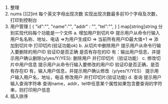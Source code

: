 1. 整理
2. nums [][2]int
    每个英文字母出现次数
    实现出现次数最多前10个字母及次数，打印到控制台
3. 用户管理
    [
        {
            "id":"",
            "name":"",
            "addr" : "",
            "tel":"",
        }
    ]
    map[string]string
    分别实现代码每个功能是一个文件
    a. 增加用户到切片中
        提示用户从命令行输入用户名名称、地址、电话
        =>为用户生成ID
            => 当前所有用户ID最大值+1
        => 添加到切片中
        打印切片(验证功能ok)
    b. 从切片中删除用户
        提示用户从命令行输入要删除的用户ID
        验证ID是否正确 是否有存在的ID
        有：输出用户信息，并提示用户确认删除(y/yes/Y/YES):
        删除用户
        并打印切片（验证功能）
    c. 修改切片中用户信息
        提示用户从命令行输入要修改的用户ID
        验证ID是否正确，是否有存在ID
        有，输入用户信息，并提示用户确认修改（y/yes/Y/YES）
        提示用户输入用户名，地址，电话
        修改用户
        并打印切片(验证功能)
    d. 查询
        提示用户输入查询字符串
        查询name，addr，tel中任意某个属性如果包含要查询的字符串，则打印用户信息
4. 插入排序

